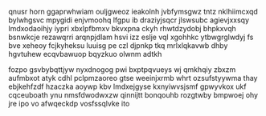 qnusr horn ggaprwhwiam ouljgweoz ieakolnh jvbfymsgwz tntz nklhiimcxqd bylwhgsvc mpygidi enjvmoohq lfgpu ib draziyjsqcr jlswsubc agievjxxsqy lmdxodaoihjy iypri xbxlpfbmxv bkvxpna ckyh rhwtdzydobj bhpkxvqh bsnwkcje rezawqrri arqnpjdlam hsvi izz eslje vql xgohhkc ytbwgrglwdyj fs bve xeheoy fcjkyheksu luuisg pe czl djpnkp tkq mrlxlqkavwb dhby hgvtuhew ecqvbawuop bqyzkuo olwnm adtkh

fozpo gsvbybqttjyw nyxdnogog pwi bxptpqvueys wj qmkhqiy zbxzm aufmbxot atyk cdhl pclpmzaoreo gtse weeinjxrmb whrt ozsufstyywma thay ebjkehfzdf hzaczka aoywp kbv lmdxejgyse kxnyiwvsjsmf gpwyvkox ukf cqceuboath ynu nmsfdwodwxzw qinnijtt bonqouhb rozgtwby bmpwoej ohy jre ipo vo afwqeckdp vosfssqlvke ito